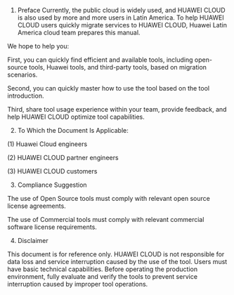 1. Preface
Currently, the public cloud is widely used, and HUAWEI CLOUD is also used by more and more users in Latin America. To help HUAWEI CLOUD users quickly migrate services to HUAWEI CLOUD, Huawei Latin America cloud team prepares this manual. 


We hope to help you:

First, you can quickly find efficient and available tools, including open-source tools, Huawei tools, and third-party tools, based on migration scenarios.

Second, you can quickly master how to use the tool based on the tool introduction.

Third, share tool usage experience within your team, provide feedback, and help HUAWEI CLOUD optimize tool capabilities.


2. To Which the Document Is Applicable:

(1) Huawei Cloud engineers

(2) HUAWEI CLOUD partner engineers

(3) HUAWEI CLOUD customers


3. Compliance Suggestion

The use of Open Source tools must comply with relevant open source license agreements.

The use of Commercial tools must comply with relevant  commercial software license requirements.


4. Disclaimer

This document is for reference only. HUAWEI CLOUD is not responsible for data loss and service interruption caused by the use of the tool. Users must have basic technical capabilities. Before operating the production environment, fully evaluate and verify the tools to prevent service interruption caused by improper tool operations.







